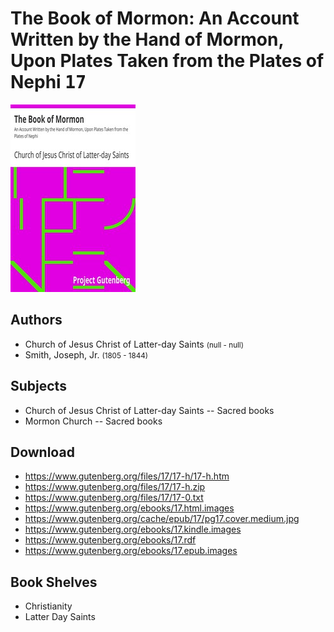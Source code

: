 # The Book of Mormon: An Account Written by the Hand of Mormon, Upon Plates Taken from the Plates of Nephi <kbd>17</kbd>

![](./cover.medium.jpg "")

## Authors


 - Church of Jesus Christ of Latter-day Saints <small>(null - null)</small>
 - Smith, Joseph, Jr. <small>(1805 - 1844)</small>

## Subjects


 - Church of Jesus Christ of Latter-day Saints -- Sacred books
 - Mormon Church -- Sacred books

## Download


 - https://www.gutenberg.org/files/17/17-h/17-h.htm
 - https://www.gutenberg.org/files/17/17-h.zip
 - https://www.gutenberg.org/files/17/17-0.txt
 - https://www.gutenberg.org/ebooks/17.html.images
 - https://www.gutenberg.org/cache/epub/17/pg17.cover.medium.jpg
 - https://www.gutenberg.org/ebooks/17.kindle.images
 - https://www.gutenberg.org/ebooks/17.rdf
 - https://www.gutenberg.org/ebooks/17.epub.images

## Book Shelves


 - Christianity
 - Latter Day Saints

